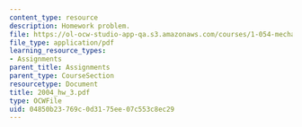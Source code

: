 ```yaml
---
content_type: resource
description: Homework problem.
file: https://ol-ocw-studio-app-qa.s3.amazonaws.com/courses/1-054-mechanics-and-design-of-concrete-structures-spring-2004/04850b23769c0d3175ee07c553c8ec29_2004_hw_3.pdf
file_type: application/pdf
learning_resource_types:
- Assignments
parent_title: Assignments
parent_type: CourseSection
resourcetype: Document
title: 2004_hw_3.pdf
type: OCWFile
uid: 04850b23-769c-0d31-75ee-07c553c8ec29
---
```

